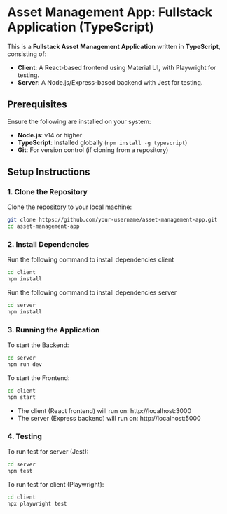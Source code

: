 # Asset Management App: Fullstack Application (TypeScript)
This is a **Fullstack Asset Management Application** written in **TypeScript**, consisting of:

- **Client**: A React-based frontend using Material UI, with Playwright for testing.
- **Server**: A Node.js/Express-based backend with Jest for testing.


## **Prerequisites**

Ensure the following are installed on your system:
- **Node.js**: v14 or higher
- **TypeScript**: Installed globally (`npm install -g typescript`)
- **Git**: For version control (if cloning from a repository)

## **Setup Instructions**

### 1. Clone the Repository

Clone the repository to your local machine:
```bash
git clone https://github.com/your-username/asset-management-app.git
cd asset-management-app
```
### 2. Install Dependencies
Run the following command to install dependencies client
```bash
cd client
npm install
```
Run the following command to install dependencies server
```bash
cd server
npm install
```
### 3. Running the Application
To start the Backend:
```bash
cd server
npm run dev
```
To start the Frontend:
```bash
cd client
npm start
```
- The client (React frontend) will run on: http://localhost:3000
- The server (Express backend) will run on: http://localhost:5000

### 4. Testing
To run test for server (Jest):
```bash
cd server
npm test
```
To run test for client (Playwright):
```bash
cd client
npx playwright test
```
